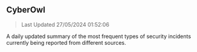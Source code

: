 ## CyberOwl 
> Last Updated 27/05/2024 01:52:06 


A daily updated summary of the most frequent types of security incidents currently being reported from different sources.

